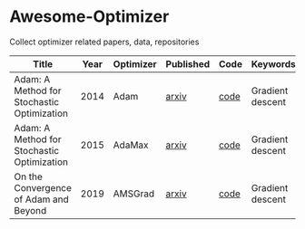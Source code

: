 # Awesome-Optimizer
Collect optimizer related papers, data, repositories

| Title                                           |  Year    | Optimizer       | Published                                  | Code                                              | Keywords                                  |
| ---------------------- | ---------------------- | ---------|-------------------------------------------------- | ------------------------------------------------------------ | ------------------------------------------|
| Adam: A Method for Stochastic Optimization      | 2014     | Adam            | [arxiv](https://arxiv.org/abs/1412.6980v9) | [code](https://paperswithcode.com/paper/adam-a-method-for-stochastic-optimization) | Gradient descent    |
| Adam: A Method for Stochastic Optimization      | 2015     | AdaMax          | [arxiv](https://arxiv.org/abs/1412.6980v9) | [code](https://github.com/pytorch/pytorch/blob/b7bda236d18815052378c88081f64935427d7716/torch/optim/adamax.py#L5) | Gradient descent    |
| On the Convergence of Adam and Beyond           | 2019     | AMSGrad         | [arxiv](https://arxiv.org/abs/1412.6980v9) | [code](https://github.com/pytorch/pytorch/blob/b7bda236d18815052378c88081f64935427d7716/torch/optim/adam.py#L6) | Gradient descent    |
